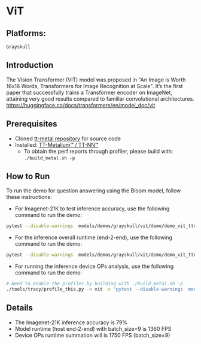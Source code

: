 # ViT

## Platforms:
    Grayskull

## Introduction
The Vision Transformer (ViT) model was proposed in "An Image is Worth 16x16 Words, Transformers for Image Recognition at Scale".
It’s the first paper that successfully trains a Transformer encoder on ImageNet, attaining very good results compared to familiar convolutional architectures.
https://huggingface.co/docs/transformers/en/model_doc/vit

## Prerequisites
- Cloned [tt-metal repository](https://github.com/tenstorrent/tt-metal) for source code
- Installed: [TT-Metalium™ / TT-NN™](https://github.com/tenstorrent/tt-metal/blob/main/INSTALLING.md)
  - To obtain the perf reports through profiler, please build with: `./build_metal.sh -p`

## How to Run
To run the demo for question answering using the Bloom model, follow these instructions:
-  For Imagenet-21K to test inference accuracy, use the following command to run the demo:
  ```sh
  pytest --disable-warnings  models/demos/grayskull/vit/demo/demo_vit_ttnn_imagenet_inference.py
  ```

-  For the inference overall runtime (end-2-end), use the following command to run the demo:
  ```sh
  pytest --disable-warnings  models/demos/grayskull/vit/demo/demo_vit_ttnn_inference_perf_e2e_2cq_trace.py
  ```

-  For running the inference device OPs analysis, use the following command to run the demo:
  ```sh
  # Need to enable the profiler by building with ./build_metal.sh -p
  ./tools/tracy/profile_this.py -n vit -c "pytest --disable-warnings  models/demos/grayskull/vit/demo/demo_vit_ttnn_inference_device_OPs.py"
  ```

## Details
- The Imagenet-21K inference accuracy is 79%
- Model runtime (host end-2-end) with batch_size=9 is 1360 FPS
- Device OPs runtime summation will is 1750 FPS (batch_size=9)
